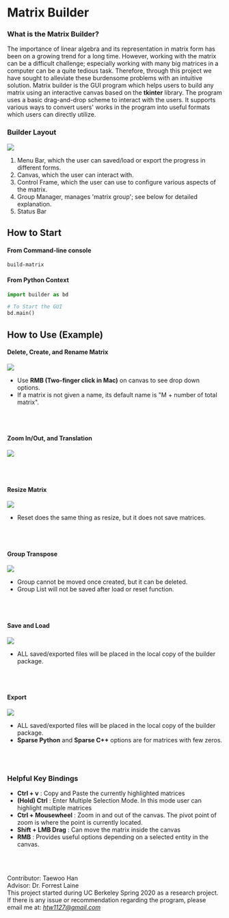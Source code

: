 # Matrix Builder

### What is the Matrix Builder?
The importance of linear algebra and its representation in matrix form has been on a growing
trend for a long time. However, working with the matrix can be a difficult challenge; especially
working with many big matrices in a computer can be a quite tedious task. Therefore, through this project
we have sought to alleviate these burdensome problems with an intuitive solution.
Matrix builder is the GUI program which helps users to build any matrix using an interactive canvas based on 
the **tkinter** library. The program uses a basic drag-and-drop scheme to interact with the users. It supports various
ways to convert users' works in the program into useful formats which users can directly utilize. 


### Builder Layout
![](images/builder_layout.png)
1. Menu Bar, which the user can saved/load or export the progress in different forms. 
2. Canvas, which the user can interact with.
3. Control Frame, which the user can use to configure various aspects of the matrix.
4. Group Manager, manages 'matrix group'; see below for detailed explanation.
5. Status Bar

## How to Start
#### From Command-line console
```commandline
build-matrix
```

#### From Python Context
```python
import builder as bd

# To Start the GUI
bd.main()
```
## How to Use (Example)
#### Delete, Create, and Rename Matrix
![](https://github.com/htw1127/matrix_builder/blob/main/images/delete_create_rename.gif)
- Use **RMB (Two-finger click in Mac)** on canvas to see drop down options.
- If a matrix is not given a name, its default name is "M + number of total matrix".
<br/>
<br/>
  
#### Zoom In/Out, and Translation
![](https://github.com/htw1127/matrix_builder/blob/main/images/zoom_in_out_translate.gif)

<br/>
<br/>

#### Resize Matrix
![](https://github.com/htw1127/matrix_builder/blob/main/images/resize.gif)
- Reset does the same thing as resize, but it does not save matrices.
<br/>
<br/>

#### Group Transpose
![](https://github.com/htw1127/matrix_builder/blob/main/images/group_transpose.gif)
-  Group cannot be moved once created, but it can be deleted.
-  Group List will not be saved after load or reset function.
<br/>
<br/>

#### Save and Load
![](https://github.com/htw1127/matrix_builder/blob/main/images/save_load.gif)
- ALL saved/exported files will be placed in the local copy of the builder package. 
<br/>
<br/>

#### Export
![](https://github.com/htw1127/matrix_builder/blob/main/images/export.gif)
- ALL saved/exported files will be placed in the local copy of the builder package. 
- **Sparse Python** and **Sparse C++** options are for matrices with few zeros.
<br/>
<br/>

### Helpful Key Bindings
- **Ctrl + v** : Copy and Paste the currently highlighted matrices
- **(Hold) Ctrl** : Enter Multiple Selection Mode. In this mode user can highlight multiple matrices
- **Ctrl + Mousewheel** : Zoom in and out of the canvas. The pivot point of zoom is where the point is
  currently located.
- **Shift + LMB Drag** : Can move the matrix inside the canvas
- **RMB** : Provides useful options depending on a selected entity in the canvas. 

<br/>
<br/>

Contributor: Taewoo Han\
Advisor: Dr. Forrest Laine\
This project started during UC Berkeley Spring 2020 as a research project. If there is any
issue or recommendation regarding the program, please email me at: *htw1127@gmail.com*